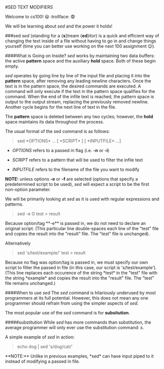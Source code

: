 #SED TEXT MODIFIERS

Welcome to cs100! :smiley: :trollface: :fearful:

We will be learning about *sed* and the power it holds!

###sed
*sed* (standing for a {**s**}tream {**ed**}itor) is a quick and efficient way of changing the text inside of a file without having to go in and change things yourself (time you can better use working on the next 100  assignment :wink:).

####What is Going on Inside?
*sed* works by maintaining two data buffers: the active **pattern**
space and the auxiliary **hold** space. Both of these begin empty.

*sed* operates by going line by line of the input file and placing it into 
the **pattern** space, after removing any leading newline characters. 
Once the text is in the pattern space, the desired commands are executed.
A command will only execute if the text in the pattern space qualifies for
the command. When the end of the infile text is reached, the pattern space
is output to the output stream, replacing the previously removed newline.
Another cycle begins for the next line of text in the file.

The **pattern** space is deleted between any two cycles; however, the 
**hold** space maintains its data throughout the process.

The usual format of the sed command is as follows:
<blockquote>
sed *OPTIONS* ... [ *SCRIPT* ] [ *INPUTFILE* ...]
</blockquote>

* *OPTIONS* refers to a passed in flag (i.e. **-n** or **-i**)

* *SCRIPT* refers to a pattern that will be used to filter the infile text

* *INPUTFILE* refers to the filename of the file you want to modify

**NOTE:** unless options **-e** or **-f** are selected (options that
specify a predetermined script to be used), *sed* will expect a 
script to be the first non-option parameter. 

We will be primarily looking at *sed* as it is used with regular
expressions and patterns.

<blockquote>
sed -e G test > result 
</blockquote> 
Because option/tag **-e** is passed in, we do not need to declare 
an original script. (This particular line double-spaces each line of the 
"test" file and copies the result into the "result" file. The "test" file
is unchanged).

Alternatively
<blockquote>
sed 's/test/example/' test > result
</blockquote>
Because no flag was option/tag is passed in, we must specify our own
script to filter the passed in file (in this case, our script is 's/test/example'). (This line replaces each occurence of 
the string *test* in the "test" file with the string *example* and copies
the result into the "result" file. The "test" file remains unchanged.)


####When to use *sed*
The *sed* command is hilariously underused by most programmers at its full potential. However, this does not mean any one 
programmer should refrain from using the simpler aspects of *sed*.

The most popular use of the *sed* command is for **subsitution**.

#####substitution
While *sed* has more commands than substitution, the average programmer will only ever use the substitution command: *s*.

A simple example of *sed* in action: 

<blockquote>
echo dog | sed 's/dog/cat/'
</blockquote>
**NOTE:** Unlike in previous examples, *sed* can have input piped to it instead of modifying a passed in file.

